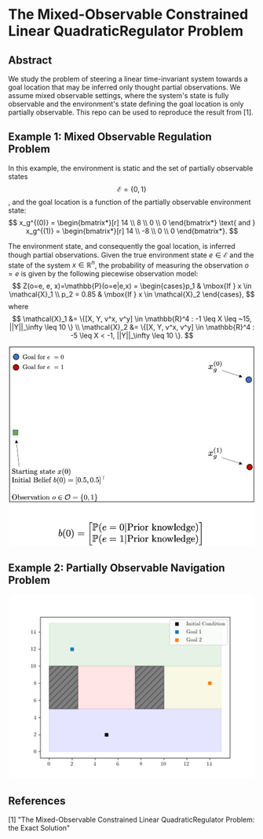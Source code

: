 # The Mixed-Observable Constrained Linear QuadraticRegulator Problem

## Abstract 

We study the problem of steering a linear time-invariant system towards a goal location that may be inferred only thought partial observations. We assume mixed observable settings, where the system's state is fully observable and the environment's state defining the goal location is only partially observable. This repo can be used to reproduce the result from [1].

## Example 1: Mixed Observable Regulation Problem
In this example, the environment is static and the set of partially observable states $$\mathcal{E} = \{0, 1\}$$, and the goal location is a function of the partially observable environment state:
$$
    x_g^{(0)} = \begin{bmatrix*}[r] 14 \\ 8 \\ 0 \\ 0 \end{bmatrix*} \text{ and } x_g^{(1)} = \begin{bmatrix*}[r] 14 \\ -8 \\ 0 \\ 0 \end{bmatrix*}.
$$

The environment state, and consequently the goal location, is inferred though partial observations. Given the true environment state $e \in \mathcal{E}$ and the state of the system $x \in \mathbb{R}^n$, the probability of measuring the observation $o = e$ is given by the following piecewise observation model:
$$
    Z(o=e, e, x)=\mathbb{P}(o=e|e,x) = \begin{cases}p_1 & \mbox{If } x \in \mathcal{X}_1 \\
    p_2 = 0.85 & \mbox{If } x \in \mathcal{X}_2 \end{cases},
$$
where 
$$
    \mathcal{X}_1 &= \{[X, Y, v^x, v^y] \in \mathbb{R}^4 : -1 \leq X \leq ~15, ||Y||_\infty \leq 10 \} \\
    \mathcal{X}_2 &= \{[X, Y, v^x, v^y] \in \mathbb{R}^4 : -5 \leq X < -1, ||Y||_\infty \leq 10 \}.
$$

<p align="center">
<img src="https://github.com/urosolia/mixed-observable-LQR/blob/main/figures/lqr.png" width="500" />
</p>

## Example 2: Partially Observable Navigation Problem

<p align="center">
<img src="https://github.com/urosolia/mixed-observable-LQR/blob/main/figures/navigation.png" width="500" />
</p>


## References

[1] "The Mixed-Observable Constrained Linear QuadraticRegulator Problem: the Exact Solution"
